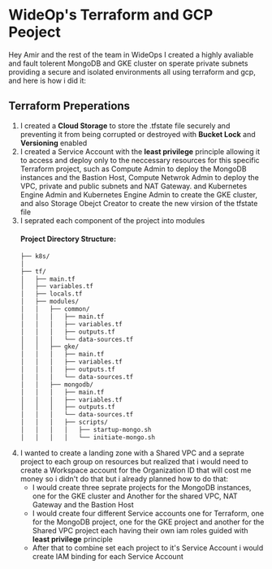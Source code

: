 # WideOp's Terraform and GCP Peoject


Hey Amir and the rest of the team in WideOps
I created a highly avaliable and fault tolerent MongoDB and GKE cluster on sperate private subnets providing a secure and isolated environments all using terraform and gcp, and here is how i did it:

## Terraform Preperations

1. I created a **Cloud Storage** to store the .tfstate file securely and preventing it from being corrupted or destroyed with **Bucket Lock** and **Versioning** enabled
2. I created a Service Account with the **least privilege** principle allowing it to access and deploy only to the neccessary resources for this specific Terraform project, such as Compute Admin to deploy the MongoDB instances and the Bastion Host, Compute Netwrok Admin to deploy the VPC, private and public subnets and NAT Gateway. and Kubernetes Engine Admin and Kubernetes Engine Admin to create the GKE cluster, and also Storage Obejct Creator to create the new virsion of the tfstate file
3. I seprated each component of the project into modules
    #### Project Directory Structure:
    ```bash
    ├── k8s/                        
    │
    ├── tf/                         
    │   ├── main.tf                 
    │   ├── variables.tf            
    │   ├── locals.tf              
    │   ├── modules/
    │   │   ├── common/           
    │   │   │   ├── main.tf         
    │   │   │   ├── variables.tf    
    │   │   │   ├── outputs.tf       
    │   │   │   └── data-sources.tf 
    │   │   ├── gke/                 
    │   │   │   ├── main.tf          
    │   │   │   ├── variables.tf    
    │   │   │   ├── outputs.tf      
    │   │   │   └── data-sources.tf  
    │   │   ├── mongodb/             
    │   │   │   ├── main.tf          
    │   │   │   ├── variables.tf     
    │   │   │   ├── outputs.tf       
    │   │   │   └── data-sources.tf  
    │   │   │   ├── scripts/        
    │   │   │   │   ├── startup-mongo.sh  
    │   │   │   │   └── initiate-mongo.sh 
    
4. I wanted to create a landing zone with a Shared VPC and a seprate project to each group on resources but realized that i would need to create a Workspace account for the Organization ID that will cost me money so i didn't do that but i already planned how to do that:
    -   I would create three seprate projects for the MongoDB instances, one for the GKE cluster and Another for the shared VPC, NAT Gateway and the Bastion Host
    -   I would create four different Service accounts one for Terraform, one for the MongoDB project, one for the GKE project and another for the Shared VPC project each having their own iam roles guided with **least privilege** principle
    -   After that to combine set each project to it's Service Account i would create IAM binding for each Service Account

